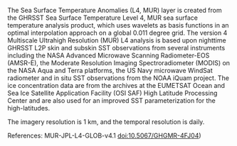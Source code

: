 The Sea Surface Temperature Anomalies (L4, MUR) layer is created from the GHRSST Sea Surface Temperature Level 4, MUR sea surface temperature analysis product, which uses wavelets as basis functions in an optimal interpolation approach on a global 0.011 degree grid. The version 4 Multiscale Ultrahigh Resolution (MUR) L4 analysis is based upon nighttime GHRSST L2P skin and subskin SST observations from several instruments including the NASA Advanced Microwave Scanning Radiometer-EOS (AMSR-E), the Moderate Resolution Imaging Spectroradiometer (MODIS) on the NASA Aqua and Terra platforms, the US Navy microwave WindSat radiometer and in situ SST observations from the NOAA iQuam project. The ice concentration data are from the archives at the EUMETSAT Ocean and Sea Ice Satellite Application Facility (OSI SAF) High Latitude Processing Center and are also used for an improved SST parameterization for the high-latitudes.

The imagery resolution is 1 km, and the temporal resolution is daily.

References: 	MUR-JPL-L4-GLOB-v4.1 [doi:10.5067/GHGMR-4FJ04](https://doi.org/10.5067/GHGMR-4FJ04))

